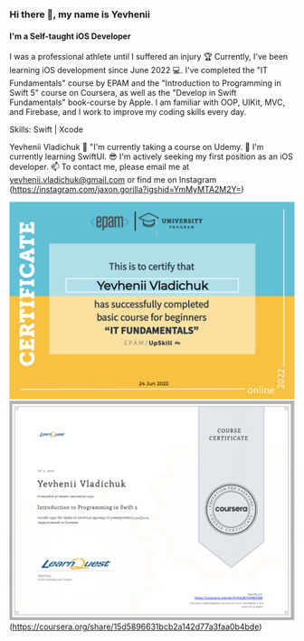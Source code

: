 ### Hi there 👋, my name is Yevhenii
#### I'm a Self-taught iOS Developer
I was a professional athlete until I suffered an injury 🏆 Currently, I've been learning iOS development since June 2022 💻. I've completed the "IT Fundamentals" course by EPAM and the "Introduction to Programming in Swift 5" course on Coursera, as well as the "Develop in Swift Fundamentals" book-course by Apple. I am familiar with OOP, UIKit, MVC, and Firebase, and I work to improve my coding skills every day.

Skills: Swift | Xcode

Yevhenii Vladichuk
🔭 "I'm currently  taking a course on Udemy.
🌱 I'm currently learning SwiftUI.
😎 I'm actively seeking my first position as an iOS developer.
📫 To contact me, please email me at yevhenii.vladichuk@gmail.com or find me on Instagram (https://instagram.com/jaxon.gorilla?igshid=YmMyMTA2M2Y=)

![EPAM](https://github.com/YevheniiVladichuk/YevheniiVladichuk/blob/main/EPAM.png)
![LearnQuest](https://github.com/YevheniiVladichuk/YevheniiVladichuk/blob/main/Coursera.png)
(https://coursera.org/share/15d5896631bcb2a142d77a3faa0b4bde)










